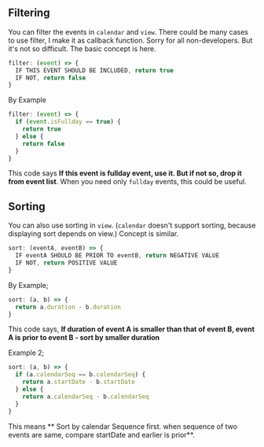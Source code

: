 ## Filtering
You can filter the events in `calendar` and `view`.
There could be many cases to use filter, I make it as callback function. Sorry for all non-developers. But it's not so difficult.
The basic concept is here.
```js
filter: (event) => {
  IF THIS EVENT SHOULD BE INCLUDED, return true
  IF NOT, return false
}
```

By Example
```js
filter: (event) => {
  if (event.isFullday == true) {
    return true
  } else {
    return false
  }
}
```
This code says **If this event is fullday event, use it. But if not so, drop it from event list**. When you need only `fullday` events, this could be useful.

## Sorting
You can also use sorting in `view`. (`calendar` doesn't support sorting, because displaying sort depends on view.)
Concept is similar.
```js
sort: (eventA, eventB) => {
  IF eventA SHOULD BE PRIOR TO eventB, return NEGATIVE VALUE 
  IF NOT, return POSITIVE VALUE
}
```

By Example;
```js
sort: (a, b) => {
  return a.duration - b.duration
}
```
This code says, **If duration of event A is smaller than that of event B, event A is prior to event B - sort by smaller duration**

Example 2;
```js
sort: (a, b) => {
  if (a.calendarSeq == b.calendarSeq) {
    return a.startDate - b.startDate
  } else {
    return a.calendarSeq - b.calendarSeq
  }
}
```
This means ** Sort by calendar Sequence first. when sequence of two events are same, compare startDate and earlier is prior**.